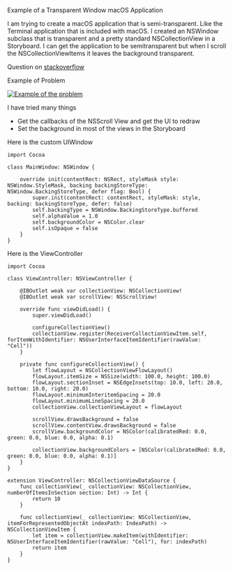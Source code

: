 Example of a Transparent Window macOS Application

I am trying to create a macOS application that is semi-transparent. Like the Terminal application that is included with macOS. I created an NSWindow subclass that is transparent and a pretty standard NSCollectionView in a Storyboard. I can get the application to be semitransparent but when I scroll the NSCollectionViewItems it leaves the background transparent.

Question on [stackoverflow][1]

Example of Problem

[![Example of the problem][2]][2]


I have tried many things

 - Get the callbacks of the NSScroll View and get the UI to redraw 
 - Set the background in most of the views in the Storyboard

Here is the custom UIWindow

    import Cocoa
    
    class MainWindow: NSWindow {
        
        override init(contentRect: NSRect, styleMask style: NSWindow.StyleMask, backing backingStoreType: NSWindow.BackingStoreType, defer flag: Bool) {
            super.init(contentRect: contentRect, styleMask: style, backing: backingStoreType, defer: false)
            self.backingType = NSWindow.BackingStoreType.buffered
            self.alphaValue = 1.0
            self.backgroundColor = NSColor.clear
            self.isOpaque = false
        }
    }


Here is the ViewController

    import Cocoa
    
    class ViewController: NSViewController {
        
        @IBOutlet weak var collectionView: NSCollectionView!
        @IBOutlet weak var scrollView: NSScrollView!
        
        override func viewDidLoad() {
            super.viewDidLoad()
            
            configureCollectionView()
            collectionView.register(ReceiverCollectionViewItem.self, forItemWithIdentifier: NSUserInterfaceItemIdentifier(rawValue: "Cell"))
        }
        
        private func configureCollectionView() {
            let flowLayout = NSCollectionViewFlowLayout()
            flowLayout.itemSize = NSSize(width: 100.0, height: 100.0)
            flowLayout.sectionInset = NSEdgeInsets(top: 10.0, left: 20.0, bottom: 10.0, right: 20.0)
            flowLayout.minimumInteritemSpacing = 20.0
            flowLayout.minimumLineSpacing = 20.0
            collectionView.collectionViewLayout = flowLayout
        
            scrollView.drawsBackground = false
            scrollView.contentView.drawsBackground = false
            scrollView.backgroundColor = NSColor(calibratedRed: 0.0, green: 0.0, blue: 0.0, alpha: 0.1)
        
            collectionView.backgroundColors = [NSColor(calibratedRed: 0.0, green: 0.0, blue: 0.0, alpha: 0.1)]
        }
    }
    
    extension ViewController: NSCollectionViewDataSource {
        func collectionView(_ collectionView: NSCollectionView, numberOfItemsInSection section: Int) -> Int {
            return 10
        }
        
        func collectionView(_ collectionView: NSCollectionView, itemForRepresentedObjectAt indexPath: IndexPath) -> NSCollectionViewItem {
            let item = collectionView.makeItem(withIdentifier: NSUserInterfaceItemIdentifier(rawValue: "Cell"), for: indexPath) 
            return item
        }
    }


  [1]: https://stackoverflow.com/questions/61566114/nswindow-transparent-background-nscollectionview-background-not-repainting
  [2]: https://i.stack.imgur.com/TdrxH.gif



